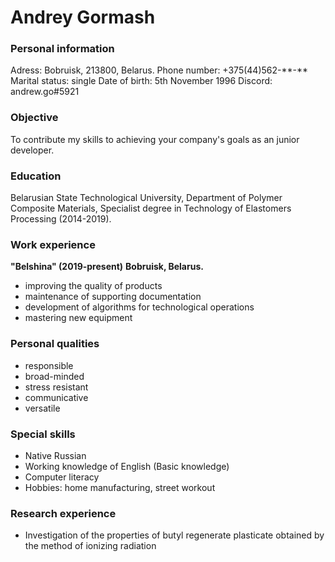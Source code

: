 Andrey Gormash
================
### Personal information

Adress: Bobruisk, 213800, Belarus.
Phone number: +375(44)562-\**-**
Marital status: single
Date of birth: 5th November 1996
Discord: andrew.go#5921
### Objective
To contribute my skills to achieving your company's goals as an junior developer.
### Education
Belarusian State Technological University, Department of Polymer Сomposite Materials, Specialist  degree in Technology of Elastomers Processing (2014-2019).
### Work experience
__"Belshina" (2019-present)__
__Bobruisk, Belarus.__

* improving the quality of products
* maintenance of supporting documentation
* development of algorithms for technological operations
* mastering new equipment 

### Personal qualities
* responsible
* broad-minded
* stress resistant
* communicative
* versatile

### Special skills
* Native Russian
* Working knowledge of English (Basic knowledge)
* Computer literacy
* Hobbies: home manufacturing, street workout

### Research experience
* Investigation of the properties of butyl regenerate plasticate obtained by the method of ionizing radiation 